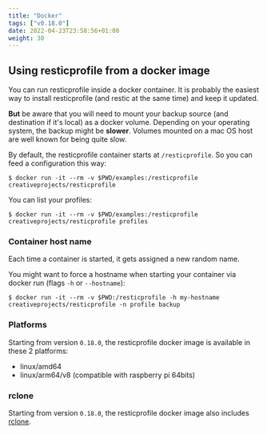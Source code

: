 ```yaml
---
title: "Docker"
tags: ["v0.18.0"]
date: 2022-04-23T23:58:56+01:00
weight: 30
---
```




## Using resticprofile from a docker image ##

You can run resticprofile inside a docker container. It is probably the easiest way to install resticprofile (and restic at the same time) and keep it updated.

**But** be aware that you will need to mount your backup source (and destination if it's local) as a docker volume.
Depending on your operating system, the backup might be **slower**. Volumes mounted on a mac OS host are well known for being quite slow.

By default, the resticprofile container starts at `/resticprofile`. So you can feed a configuration this way:

```
$ docker run -it --rm -v $PWD/examples:/resticprofile creativeprojects/resticprofile
```

You can list your profiles:
```
$ docker run -it --rm -v $PWD/examples:/resticprofile creativeprojects/resticprofile profiles
```

### Container host name

Each time a container is started, it gets assigned a new random name.

You might want to force a hostname when starting your container via docker run (flags `-h` or `--hostname`):

```
$ docker run -it --rm -v $PWD:/resticprofile -h my-hostname creativeprojects/resticprofile -n profile backup
```

### Platforms

Starting from version `0.18.0`, the resticprofile docker image is available in these 2 platforms:
- linux/amd64
- linux/arm64/v8 (compatible with raspberry pi 64bits)

### rclone

Starting from version `0.18.0`, the resticprofile docker image also includes [rclone][1].

[1]: https://rclone.org/
